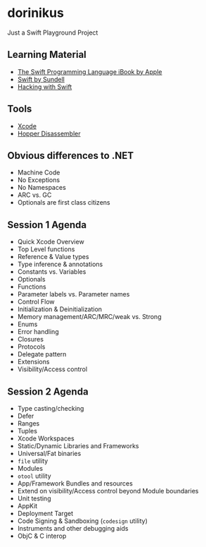 # dorinikus

Just a Swift Playground Project

## Learning Material
* [The Swift Programming Language iBook by Apple](https://books.apple.com/book/the-swift-programming-language-swift-5-7/id881256329)
* [Swift by Sundell](https://www.swiftbysundell.com/)
* [Hacking with Swift](https://www.hackingwithswift.com/)

## Tools
* [Xcode](https://apps.apple.com/app/xcode/id497799835)
* [Hopper Disassembler](https://www.hopperapp.com/)

## Obvious differences to .NET
* Machine Code
* No Exceptions
* No Namespaces
* ARC vs. GC
* Optionals are first class citizens

## Session 1 Agenda
* Quick Xcode Overview
* Top Level functions
* Reference & Value types
* Type inference & annotations
* Constants vs. Variables
* Optionals
* Functions
* Parameter labels vs. Parameter names
* Control Flow
* Initialization & Deinitialization
* Memory management/ARC/MRC/weak vs. Strong
* Enums
* Error handling
* Closures
* Protocols
* Delegate pattern
* Extensions
* Visibility/Access control

## Session 2 Agenda
* Type casting/checking
* Defer
* Ranges
* Tuples
* Xcode Workspaces
* Static/Dynamic Libraries and Frameworks
* Universal/Fat binaries
* `file` utility
* Modules
* `otool` utility
* App/Framework Bundles and resources
* Extend on visibility/Access control beyond Module boundaries
* Unit testing
* AppKit
* Deployment Target
* Code Signing & Sandboxing (`codesign` utility)
* Instruments and other debugging aids
* ObjC & C interop
